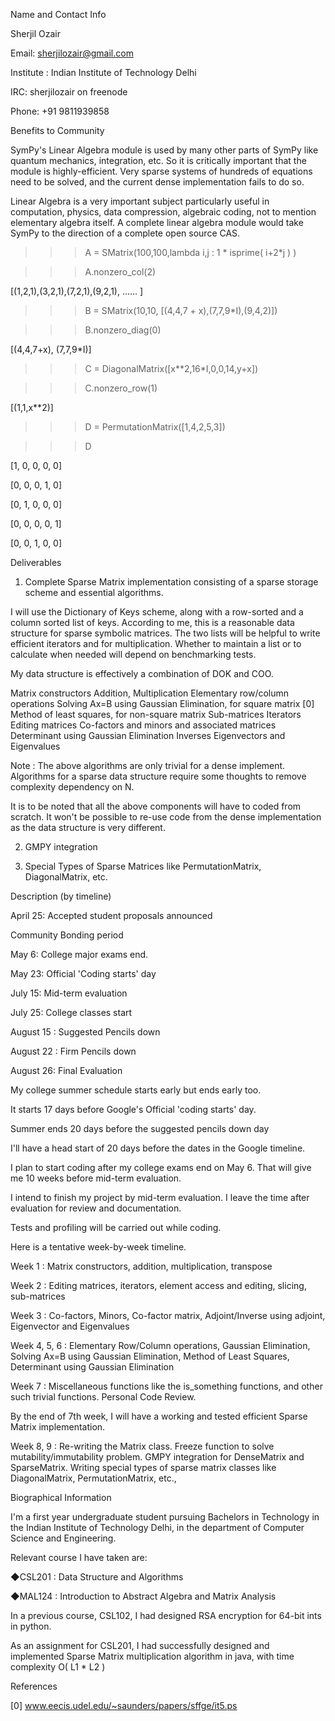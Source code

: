  

Name and Contact Info

Sherjil Ozair

Email: sherjilozair@gmail.com

Institute : Indian Institute of Technology Delhi

IRC: sherjilozair on freenode

Phone: +91 9811939858

 

Benefits to Community

SymPy's Linear Algebra module is used by many other parts of SymPy like quantum mechanics, integration, etc. So it is critically important that the module is highly-efficient. Very sparse systems of hundreds of equations need to be solved, and the current dense implementation fails to do so. 

Linear Algebra is a very important subject particularly useful in computation, physics, data compression, algebraic coding, not to mention elementary algebra itself. A complete linear algebra module would take SymPy to the direction of a complete open source CAS.

>>> A = SMatrix(100,100,lambda i,j : 1 * isprime( i+2*j ) )

>>> A.nonzero_col(2)

[(1,2,1),(3,2,1),(7,2,1),(9,2,1), ...... ]

>>> B = SMatrix(10,10, [(4,4,7 + x),(7,7,9*I),(9,4,2)])

>>> B.nonzero_diag(0)

[(4,4,7+x), (7,7,9*I)]

>>> C = DiagonalMatrix([x**2,16*I,0,0,14,y+x])

>>> C.nonzero_row(1)

[(1,1,x**2)]

>>> D = PermutationMatrix([1,4,2,5,3])

>>> D

[1, 0, 0, 0, 0]

[0, 0, 0, 1, 0]

[0, 1, 0, 0, 0]

[0, 0, 0, 0, 1]

[0, 0, 1, 0, 0]

 

Deliverables

1. Complete Sparse Matrix implementation consisting of a sparse storage scheme and essential algorithms.

I will use the Dictionary of Keys scheme, along with a row-sorted and a column sorted list of keys. According to me, this is a reasonable data structure for sparse symbolic matrices. The two lists will be helpful to write efficient iterators and for multiplication. Whether to maintain a list or to calculate when needed will depend on benchmarking tests.

My data structure is effectively a combination of DOK and COO.

Matrix constructors
Addition, Multiplication
Elementary row/column operations 
Solving Ax=B using Gaussian Elimination, for square matrix [0]
Method of least squares, for non-square matrix
Sub-matrices
Iterators
Editing matrices
Co-factors and minors and associated matrices
Determinant using Gaussian Elimination
Inverses
Eigenvectors and Eigenvalues
 

Note : The above algorithms are only trivial for a dense implement. Algorithms for a sparse data structure require some thoughts to remove complexity dependency on N.

It is to be noted that all the above components will have to coded from scratch. It won't be possible to re-use code from the dense implementation as the data structure is very different.

 

2. GMPY integration

 

3. Special Types of Sparse Matrices like PermutationMatrix, DiagonalMatrix, etc.

 

Description (by timeline)

April 25: Accepted student proposals announced

Community Bonding period

May 6: College major exams end.

May 23: Official 'Coding starts' day

July 15: Mid-term evaluation

July 25: College classes start

August 15 : Suggested Pencils down

August 22 : Firm Pencils down

August 26: Final Evaluation

 

My college summer schedule starts early but ends early too.

It starts 17 days before Google's Official 'coding starts' day.

Summer ends 20 days before the suggested pencils down day

I'll have a head start of 20 days before the dates in the Google timeline.

I plan to start coding after my college exams end on May 6. That will give me 10 weeks before mid-term evaluation.

I intend to finish my project by mid-term evaluation. I leave the time after evaluation for review and documentation. 

Tests and profiling will be carried out while coding.

 

Here is a tentative week-by-week timeline. 

Week 1 : Matrix constructors, addition, multiplication, transpose

Week 2 : Editing matrices, iterators, element access and editing, slicing, sub-matrices

Week 3 : Co-factors, Minors, Co-factor matrix, Adjoint/Inverse using adjoint, Eigenvector and Eigenvalues

Week 4, 5, 6 : Elementary Row/Column operations, Gaussian Elimination, Solving Ax=B using Gaussian Elimination, Method of Least Squares, Determinant using Gaussian Elimination

Week 7 : Miscellaneous functions like the is_something functions, and other such trivial functions. Personal Code Review.

By the end of 7th week, I will have a working and tested efficient Sparse Matrix implementation.

Week 8, 9 : Re-writing the Matrix class. Freeze function to solve mutability/immutability problem. GMPY integration for DenseMatrix and SparseMatrix. Writing special types of sparse matrix classes like DiagonalMatrix, PermutationMatrix, etc.,

 

 

Biographical Information

I'm a first year undergraduate student pursuing Bachelors in Technology in the Indian Institute of Technology Delhi, in the department of Computer Science and Engineering. 

Relevant course I have taken are:

◆CSL201 : Data Structure and Algorithms

◆MAL124 : Introduction to Abstract Algebra and Matrix Analysis

In a previous course, CSL102, I had designed RSA encryption for 64-bit ints in python.

As an assignment for CSL201, I had successfully designed and implemented Sparse Matrix multiplication algorithm in java, with time complexity O( L1 * L2 )

 

References

[0] www.eecis.udel.edu/~saunders/papers/sffge/it5.ps 
